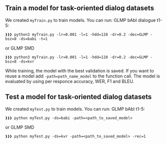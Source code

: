 ## Train a model for task-oriented dialog datasets
We created `myTrain.py` to train models. You can run:
GLMP bAbI dialogue t1-5:
```console
❱❱❱ python3 myTrain.py -lr=0.001 -l=1 -hdd=128 -dr=0.2 -dec=GLMP -bsz=8 -ds=babi -t=1 
```
or GLMP SMD
```console
❱❱❱ python3 myTrain.py -lr=0.001 -l=1 -hdd=128 -dr=0.2 -dec=GLMP -bsz=8 -ds=kvr
```

While training, the model with the best validation is saved. If you want to reuse a model add `-path=path_name_model` to the function call. The model is evaluated by using per responce accuracy, WER, F1 and BLEU.

## Test a model for task-oriented dialog datasets
We created  `myTest.py` to train models. You can run:
GLMP bAbI t1-5:
```console
❱❱❱ python myTest.py -ds=babi -path=<path_to_saved_model> 
```
or GLMP SMD 
```console
❱❱❱ python myTest.py -ds=kvr -path=<path_to_saved_model> -rec=1
```
